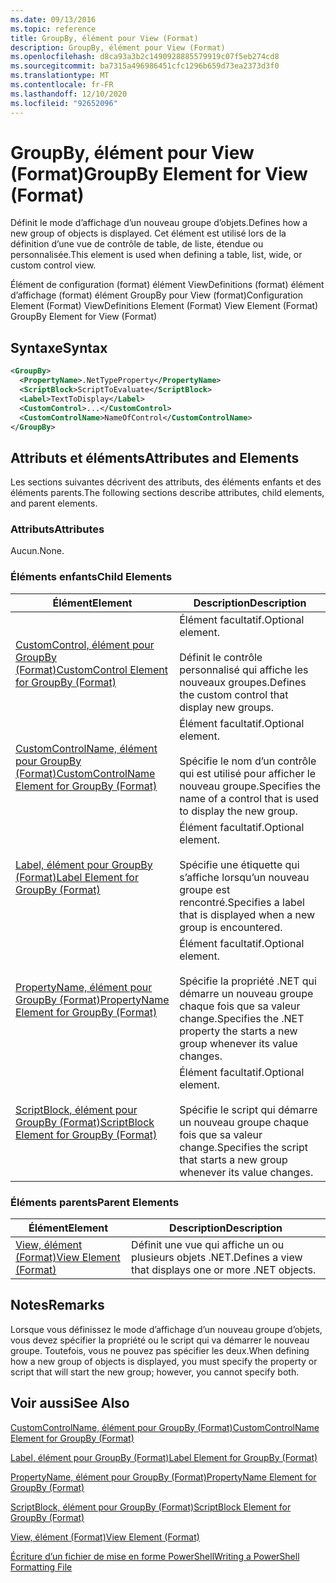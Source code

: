 ```yaml
---
ms.date: 09/13/2016
ms.topic: reference
title: GroupBy, élément pour View (Format)
description: GroupBy, élément pour View (Format)
ms.openlocfilehash: d8ca93a3b2c1490928885579919c07f5eb274cd8
ms.sourcegitcommit: ba7315a496986451cfc1296b659d73ea2373d3f0
ms.translationtype: MT
ms.contentlocale: fr-FR
ms.lasthandoff: 12/10/2020
ms.locfileid: "92652096"
---
```

# <a name="groupby-element-for-view-format"></a><span data-ttu-id="db0c5-103">GroupBy, élément pour View (Format)</span><span class="sxs-lookup"><span data-stu-id="db0c5-103">GroupBy Element for View (Format)</span></span>

<span data-ttu-id="db0c5-104">Définit le mode d’affichage d’un nouveau groupe d’objets.</span><span class="sxs-lookup"><span data-stu-id="db0c5-104">Defines how a new group of objects is displayed.</span></span> <span data-ttu-id="db0c5-105">Cet élément est utilisé lors de la définition d’une vue de contrôle de table, de liste, étendue ou personnalisée.</span><span class="sxs-lookup"><span data-stu-id="db0c5-105">This element is used when defining a table, list, wide, or custom control view.</span></span>

<span data-ttu-id="db0c5-106">Élément de configuration (format) élément ViewDefinitions (format) élément d’affichage (format) élément GroupBy pour View (format)</span><span class="sxs-lookup"><span data-stu-id="db0c5-106">Configuration Element (Format) ViewDefinitions Element (Format) View Element (Format) GroupBy Element for View (Format)</span></span>

## <a name="syntax"></a><span data-ttu-id="db0c5-107">Syntaxe</span><span class="sxs-lookup"><span data-stu-id="db0c5-107">Syntax</span></span>

```xml
<GroupBy>
  <PropertyName>.NetTypeProperty</PropertyName>
  <ScriptBlock>ScriptToEvaluate</ScriptBlock>
  <Label>TextToDisplay</Label>
  <CustomControl>...</CustomControl>
  <CustomControlName>NameOfControl</CustomControlName>
</GroupBy>
```

## <a name="attributes-and-elements"></a><span data-ttu-id="db0c5-108">Attributs et éléments</span><span class="sxs-lookup"><span data-stu-id="db0c5-108">Attributes and Elements</span></span>

<span data-ttu-id="db0c5-109">Les sections suivantes décrivent des attributs, des éléments enfants et des éléments parents.</span><span class="sxs-lookup"><span data-stu-id="db0c5-109">The following sections describe attributes, child elements, and parent elements.</span></span>

### <a name="attributes"></a><span data-ttu-id="db0c5-110">Attributs</span><span class="sxs-lookup"><span data-stu-id="db0c5-110">Attributes</span></span>

<span data-ttu-id="db0c5-111">Aucun.</span><span class="sxs-lookup"><span data-stu-id="db0c5-111">None.</span></span>

### <a name="child-elements"></a><span data-ttu-id="db0c5-112">Éléments enfants</span><span class="sxs-lookup"><span data-stu-id="db0c5-112">Child Elements</span></span>

|<span data-ttu-id="db0c5-113">Élément</span><span class="sxs-lookup"><span data-stu-id="db0c5-113">Element</span></span>|<span data-ttu-id="db0c5-114">Description</span><span class="sxs-lookup"><span data-stu-id="db0c5-114">Description</span></span>|
|-------------|-----------------|
|[<span data-ttu-id="db0c5-115">CustomControl, élément pour GroupBy (Format)</span><span class="sxs-lookup"><span data-stu-id="db0c5-115">CustomControl Element for GroupBy (Format)</span></span>](./customcontrol-element-for-groupby-format.md)|<span data-ttu-id="db0c5-116">Élément facultatif.</span><span class="sxs-lookup"><span data-stu-id="db0c5-116">Optional element.</span></span><br /><br /> <span data-ttu-id="db0c5-117">Définit le contrôle personnalisé qui affiche les nouveaux groupes.</span><span class="sxs-lookup"><span data-stu-id="db0c5-117">Defines the custom control that display new groups.</span></span>|
|[<span data-ttu-id="db0c5-118">CustomControlName, élément pour GroupBy (Format)</span><span class="sxs-lookup"><span data-stu-id="db0c5-118">CustomControlName Element for GroupBy (Format)</span></span>](./customcontrolname-element-for-groupby-format.md)|<span data-ttu-id="db0c5-119">Élément facultatif.</span><span class="sxs-lookup"><span data-stu-id="db0c5-119">Optional element.</span></span><br /><br /> <span data-ttu-id="db0c5-120">Spécifie le nom d’un contrôle qui est utilisé pour afficher le nouveau groupe.</span><span class="sxs-lookup"><span data-stu-id="db0c5-120">Specifies the name of a control that is used to display the new group.</span></span>|
|[<span data-ttu-id="db0c5-121">Label, élément pour GroupBy (Format)</span><span class="sxs-lookup"><span data-stu-id="db0c5-121">Label Element for GroupBy (Format)</span></span>](./label-element-for-groupby-format.md)|<span data-ttu-id="db0c5-122">Élément facultatif.</span><span class="sxs-lookup"><span data-stu-id="db0c5-122">Optional element.</span></span><br /><br /> <span data-ttu-id="db0c5-123">Spécifie une étiquette qui s’affiche lorsqu’un nouveau groupe est rencontré.</span><span class="sxs-lookup"><span data-stu-id="db0c5-123">Specifies a label that is displayed when a new group is encountered.</span></span>|
|[<span data-ttu-id="db0c5-124">PropertyName, élément pour GroupBy (Format)</span><span class="sxs-lookup"><span data-stu-id="db0c5-124">PropertyName Element for GroupBy (Format)</span></span>](./propertyname-element-for-groupby-format.md)|<span data-ttu-id="db0c5-125">Élément facultatif.</span><span class="sxs-lookup"><span data-stu-id="db0c5-125">Optional element.</span></span><br /><br /> <span data-ttu-id="db0c5-126">Spécifie la propriété .NET qui démarre un nouveau groupe chaque fois que sa valeur change.</span><span class="sxs-lookup"><span data-stu-id="db0c5-126">Specifies the .NET property the starts a new group whenever its value changes.</span></span>|
|[<span data-ttu-id="db0c5-127">ScriptBlock, élément pour GroupBy (Format)</span><span class="sxs-lookup"><span data-stu-id="db0c5-127">ScriptBlock Element for GroupBy (Format)</span></span>](./scriptblock-element-for-groupby-format.md)|<span data-ttu-id="db0c5-128">Élément facultatif.</span><span class="sxs-lookup"><span data-stu-id="db0c5-128">Optional element.</span></span><br /><br /> <span data-ttu-id="db0c5-129">Spécifie le script qui démarre un nouveau groupe chaque fois que sa valeur change.</span><span class="sxs-lookup"><span data-stu-id="db0c5-129">Specifies the script that starts a new group whenever its value changes.</span></span>|

### <a name="parent-elements"></a><span data-ttu-id="db0c5-130">Éléments parents</span><span class="sxs-lookup"><span data-stu-id="db0c5-130">Parent Elements</span></span>

|<span data-ttu-id="db0c5-131">Élément</span><span class="sxs-lookup"><span data-stu-id="db0c5-131">Element</span></span>|<span data-ttu-id="db0c5-132">Description</span><span class="sxs-lookup"><span data-stu-id="db0c5-132">Description</span></span>|
|-------------|-----------------|
|[<span data-ttu-id="db0c5-133">View, élément (Format)</span><span class="sxs-lookup"><span data-stu-id="db0c5-133">View Element (Format)</span></span>](./view-element-format.md)|<span data-ttu-id="db0c5-134">Définit une vue qui affiche un ou plusieurs objets .NET.</span><span class="sxs-lookup"><span data-stu-id="db0c5-134">Defines a view that displays one or more .NET objects.</span></span>|

## <a name="remarks"></a><span data-ttu-id="db0c5-135">Notes</span><span class="sxs-lookup"><span data-stu-id="db0c5-135">Remarks</span></span>

<span data-ttu-id="db0c5-136">Lorsque vous définissez le mode d’affichage d’un nouveau groupe d’objets, vous devez spécifier la propriété ou le script qui va démarrer le nouveau groupe. Toutefois, vous ne pouvez pas spécifier les deux.</span><span class="sxs-lookup"><span data-stu-id="db0c5-136">When defining how a new group of objects is displayed, you must specify the property or script that will start the new group; however, you cannot specify both.</span></span>

## <a name="see-also"></a><span data-ttu-id="db0c5-137">Voir aussi</span><span class="sxs-lookup"><span data-stu-id="db0c5-137">See Also</span></span>

[<span data-ttu-id="db0c5-138">CustomControlName, élément pour GroupBy (Format)</span><span class="sxs-lookup"><span data-stu-id="db0c5-138">CustomControlName Element for GroupBy (Format)</span></span>](./customcontrolname-element-for-groupby-format.md)

[<span data-ttu-id="db0c5-139">Label, élément pour GroupBy (Format)</span><span class="sxs-lookup"><span data-stu-id="db0c5-139">Label Element for GroupBy (Format)</span></span>](./label-element-for-groupby-format.md)

[<span data-ttu-id="db0c5-140">PropertyName, élément pour GroupBy (Format)</span><span class="sxs-lookup"><span data-stu-id="db0c5-140">PropertyName Element for GroupBy (Format)</span></span>](./propertyname-element-for-groupby-format.md)

[<span data-ttu-id="db0c5-141">ScriptBlock, élément pour GroupBy (Format)</span><span class="sxs-lookup"><span data-stu-id="db0c5-141">ScriptBlock Element for GroupBy (Format)</span></span>](./scriptblock-element-for-groupby-format.md)

[<span data-ttu-id="db0c5-142">View, élément (Format)</span><span class="sxs-lookup"><span data-stu-id="db0c5-142">View Element (Format)</span></span>](./view-element-format.md)

[<span data-ttu-id="db0c5-143">Écriture d’un fichier de mise en forme PowerShell</span><span class="sxs-lookup"><span data-stu-id="db0c5-143">Writing a PowerShell Formatting File</span></span>](./writing-a-powershell-formatting-file.md)
